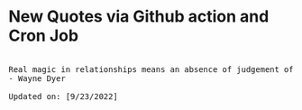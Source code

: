 # New Quotes via Github action and Cron Job

<pre>
<!-- #quote -->
Real magic in relationships means an absence of judgement of others.
- Wayne Dyer

Updated on: [9/23/2022]
<!-- #quoteEnd -->
</pre>
